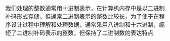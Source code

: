 <font size = 4 face = "楷体">

我们处理的整数通常用十进制表示，在计算机内存中是以二进制补码形式存储，但通常二进制表示的整数比较长，为了便于在程序设计过程中理解和处理数据，通常采用八进制和十六进制，缩短了二进制补码表示的整数，但保持了二进制数的表达特点

</font>